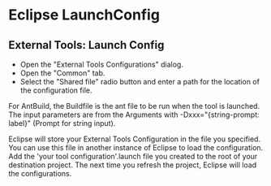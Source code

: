 # Eclipse LaunchConfig

## External Tools: Launch Config
- Open the "External Tools Configurations" dialog.
- Open the "Common" tab.
- Select the "Shared file" radio button and enter a path for the location of the configuration file.

For AntBuild, the Buildfile is the ant file to be run when the tool is launched. The input parameters are from the Arguments with -Dxxx="{string-prompt: label}" (Prompt for string input).

Eclipse will store your External Tools Configuration in the file you specified. 
You can use this file in another instance of Eclipse to load the configuration. 
Add the 'your tool configuration'.launch file you created to the root of your destination project.
The next time you refresh the project, Eclipse will load the configurations.
